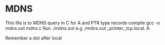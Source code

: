 # MDNS
This file is to MDNS query in C for A and PTR type records
compile
gcc -o mdns.out mdns.c
Run
./mdns.out <FQDN> <RType>
e.g
./mdns.out _printer._tcp.local. A 

Remember a dot after local 
